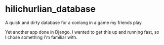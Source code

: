 # hilichurlian_database
A quick and dirty database for a conlang in a game my friends play.

Yet another app done in Django. I wanted to get this up and running fast, so I chose something I'm familiar with.